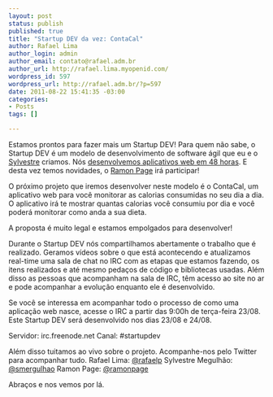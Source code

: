 ```yaml
--- 
layout: post
status: publish
published: true
title: "Startup DEV da vez: ContaCal"
author: Rafael Lima
author_login: admin
author_email: contato@rafael.adm.br
author_url: http://rafael.lima.myopenid.com/
wordpress_id: 597
wordpress_url: http://rafael.adm.br/?p=597
date: 2011-08-22 15:41:35 -03:00
categories: 
- Posts
tags: []

---
```

Estamos prontos para fazer mais um Startup DEV!
Para quem n&atilde;o sabe, o Startup DEV &eacute; um modelo de desenvolvimento de software &aacute;gil que eu e o <a href="http://mergulhao.info">Sylvestre</a> criamos. N&oacute;s <a href="http://startupdev.com.br">desenvolvemos aplicativos web em 48 horas</a>. E desta vez temos novidades, o <a href="http://ramonpage.com/">Ramon Page</a> ir&aacute; participar!

O pr&oacute;ximo projeto que iremos desenvolver neste modelo &eacute; o ContaCal, um aplicativo web para voc&ecirc; monitorar as calorias consumidas no seu dia a dia. O aplicativo ir&aacute; te mostrar quantas calorias voc&ecirc; consumiu por dia e voc&ecirc; poder&aacute; monitorar como anda a sua dieta.

A proposta &eacute; muito legal e estamos empolgados para desenvolver!

Durante o Startup DEV n&oacute;s compartilhamos abertamente o trabalho que &eacute; realizado. Geramos v&iacute;deos sobre o que est&aacute; acontecendo e atualizamos real-time uma sala de chat no IRC com as etapas que estamos fazendo, os itens realizados e at&eacute; mesmo peda&ccedil;os de c&oacute;digo e bibliotecas usadas. Al&eacute;m disso as pessoas que acompanham na sala de IRC, t&ecirc;m acesso ao site no ar e pode acompanhar a evolu&ccedil;&atilde;o enquanto ele &eacute; desenvolvido.

Se voc&ecirc; se interessa em acompanhar todo o processo de como uma aplica&ccedil;&atilde;o web nasce, acesse o IRC a partir das 9:00h de ter&ccedil;a-feira 23/08. Este Startup DEV ser&aacute; desenvolvido nos dias 23/08 e 24/08.

Servidor: irc.freenode.net
Canal: #startupdev

Al&eacute;m disso tuitamos ao vivo sobre o projeto. Acompanhe-nos pelo Twitter para acompanhar tudo.
Rafael Lima: <a href="http://twitter.com/rafaelp">@rafaelp</a>
Sylvestre Megulh&atilde;o: <a href="http://twitter.com/smergulhao">@smergulhao</a>
Ramon Page: <a href="http://twitter.com/ramonpage">@ramonpage</a>

Abra&ccedil;os e nos vemos por l&aacute;.
